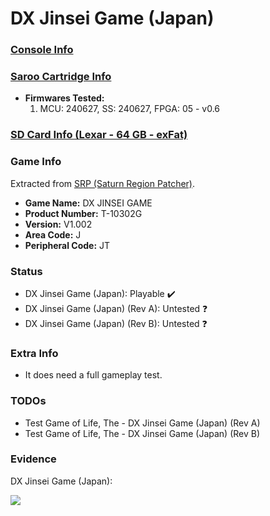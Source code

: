 # DX Jinsei Game (Japan)

### [Console Info](../../../../Info/Consoles/VA13/README.md)

### [Saroo Cartridge Info](../../../../Info/Cartridges/RetroGameParadiseStore/1.32F/README.md)

- <b>Firmwares Tested:</b>
  1. MCU: 240627, SS: 240627, FPGA: 05 - v0.6

### [SD Card Info (Lexar - 64 GB - exFat)](../../../../Info/SdCards/Lexar/64GB/exfat/README.md)

### Game Info

Extracted from [SRP (Saturn Region Patcher)](https://segaxtreme.net/resources/saturn-region-patcher.81/download).

- <b>Game Name:</b> DX JINSEI GAME
- <b>Product Number:</b> T-10302G
- <b>Version:</b> V1.002
- <b>Area Code:</b> J
- <b>Peripheral Code:</b> JT

### Status

- DX Jinsei Game (Japan): Playable :heavy_check_mark:
- DX Jinsei Game (Japan) (Rev A): Untested :question:
- DX Jinsei Game (Japan) (Rev B): Untested :question:

### Extra Info

- It does need a full gameplay test.

### TODOs

- Test Game of Life, The - DX Jinsei Game (Japan) (Rev A)
- Test Game of Life, The - DX Jinsei Game (Japan) (Rev B)

### Evidence

DX Jinsei Game (Japan):

[![](https://img.youtube.com/vi/8qXY6lMWRk4/0.jpg)](https://www.youtube.com/watch?v=8qXY6lMWRk4)
